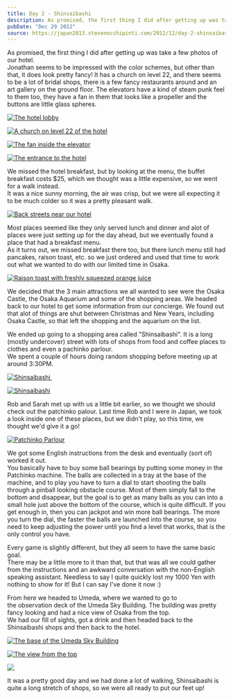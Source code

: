 ```yaml
---
title: Day 2 - Shinsaibashi
description: As promised, the first thing I did after getting up was take a few photos of our hotel.  Jonathan seems to be impressed with the color schem...
pubDate: "Dec 29 2012"
source: https://japan2013.stevenocchipinti.com/2012/12/day-2-shinsaibashi.html
---
```


As promised, the first thing I did after getting up was take a few photos of our hotel.  
Jonathan seems to be impressed with the color schemes, but other than that, it does look pretty fancy! It has a church on level 22, and there seems to be a lot of bridal shops, there is a few fancy restaurants around and an art gallery on the ground floor. The elevators have a kind of steam punk feel to them too, they have a fan in them that looks like a propeller and the buttons are little glass spheres.

[![The hotel lobby](https://4.bp.blogspot.com/--Ik75St1_bg/UN77dPm37EI/AAAAAAAAAT8/OFxffcnur8U/s320/DSC_5668.JPG)](https://4.bp.blogspot.com/--Ik75St1_bg/UN77dPm37EI/AAAAAAAAAT8/OFxffcnur8U/s1600/DSC_5668.JPG)

[![A church on level 22 of the hotel](https://3.bp.blogspot.com/-WIEgaMpW6io/UN77gqaq1II/AAAAAAAAAUE/k1P8OB_EViY/s320/DSC_5669.JPG)](https://3.bp.blogspot.com/-WIEgaMpW6io/UN77gqaq1II/AAAAAAAAAUE/k1P8OB_EViY/s1600/DSC_5669.JPG)

[![The fan inside the elevator](https://4.bp.blogspot.com/-hmMMiPMrd-8/UN77jJM6fWI/AAAAAAAAAUM/i2r4PR-Q9c4/s320/DSC_5670.JPG)](https://4.bp.blogspot.com/-hmMMiPMrd-8/UN77jJM6fWI/AAAAAAAAAUM/i2r4PR-Q9c4/s1600/DSC_5670.JPG)

[![The entrance to the hotel](https://4.bp.blogspot.com/-XcQIXJH_nDg/UN77mNtydpI/AAAAAAAAAUY/RlztjpKosv4/s320/DSC_5671.JPG)](https://4.bp.blogspot.com/-XcQIXJH_nDg/UN77mNtydpI/AAAAAAAAAUY/RlztjpKosv4/s1600/DSC_5671.JPG)

We missed the hotel breakfast, but by looking at the menu, the buffet breakfast costs $25, which we thought was a little expensive, so we went for a walk instead.  
It was a nice sunny morning, the air was crisp, but we were all expecting it to be much colder so it was a pretty pleasant walk.

[![Back streets near our hotel](https://1.bp.blogspot.com/--udHFDyJAiI/UN77p9wfZ8I/AAAAAAAAAUk/D0vhvMWww8c/s320/DSC_5673.JPG)](https://1.bp.blogspot.com/--udHFDyJAiI/UN77p9wfZ8I/AAAAAAAAAUk/D0vhvMWww8c/s1600/DSC_5673.JPG)

Most places seemed like they only served lunch and dinner and alot of places were just setting up for the day ahead, but we eventually found a place that had a breakfast menu.  
As it turns out, we missed breakfast there too, but there lunch menu still had pancakes, raison toast, etc. so we just ordered and used that time to work out what we wanted to do with our limited time in Osaka.

[![Raison toast with freshly squeezed orange juice](https://4.bp.blogspot.com/-DCftqVhGqEw/UN77t5RSXwI/AAAAAAAAAUs/acxYRcQ0AmE/s320/DSC_5679.JPG)](https://4.bp.blogspot.com/-DCftqVhGqEw/UN77t5RSXwI/AAAAAAAAAUs/acxYRcQ0AmE/s1600/DSC_5679.JPG)

We decided that the 3 main attractions we all wanted to see were the Osaka Castle, the Osaka Aquarium and some of the shopping areas. We headed back to our hotel to get some information from our concierge. We found out that alot of things are shut between Christmas and New Years, including Osaka Castle, so that left the shopping and the aquarium on the list.

We ended up going to a shopping area called "Shinsaibashi". It is a long (mostly undercover) street with lots of shops from food and coffee places to clothes and even a pachinko parlour.  
We spent a couple of hours doing random shopping before meeting up at around 3:30PM.

[![Shinsaibashi ](https://4.bp.blogspot.com/-dq5FAO-isOk/UN778_3O-UI/AAAAAAAAAU4/kKyCSmJv8PU/s320/DSC_5689.JPG)](https://4.bp.blogspot.com/-dq5FAO-isOk/UN778_3O-UI/AAAAAAAAAU4/kKyCSmJv8PU/s1600/DSC_5689.JPG)

[![Shinsaibashi](https://4.bp.blogspot.com/-oESgoNUCxmI/UN78Fj5wEUI/AAAAAAAAAVA/k82tu4R266s/s320/DSC_5693.JPG)](https://4.bp.blogspot.com/-oESgoNUCxmI/UN78Fj5wEUI/AAAAAAAAAVA/k82tu4R266s/s1600/DSC_5693.JPG)

Rob and Sarah met up with us a little bit earlier, so we thought we should check out the patchinko palour. Last time Rob and I were in Japan, we took a look inside one of these places, but we didn't play, so this time, we thought we'd give it a go!

[![Patchinko Parlour](https://1.bp.blogspot.com/-4Oj0JpXyjwY/UN8EYEHQ0EI/AAAAAAAAAVo/TYvkCWcNzII/s320/DSC_5692.JPG)](https://1.bp.blogspot.com/-4Oj0JpXyjwY/UN8EYEHQ0EI/AAAAAAAAAVo/TYvkCWcNzII/s1600/DSC_5692.JPG)

We got some English instructions from the desk and eventually (sort of) worked it out.  
You basically have to buy some ball bearings by putting some money in the Patchinko machine. The balls are collected in a tray at the base of the machine, and to play you have to turn a dial to start shooting the balls through a pinball looking obstacle course. Most of them simply fall to the bottom and disappear, but the goal is to get as many balls as you can into a small hole just above the bottom of the course, which is quite difficult. If you get enough in, then you can jackpot and win more ball bearings. The more you turn the dial, the faster the balls are launched into the course, so you need to keep adjusting the power until you find a level that works, that is the only control you have.

Every game is slightly different, but they all seem to have the same basic goal.  
There may be a little more to it than that, but that was all we could gather from the instructions and an awkward conversation with the non-English speaking assistant. Needless to say I quite quickly lost my 1000 Yen with nothing to show for it! But I can say I've done it now :)

From here we headed to Umeda, where we wanted to go to the observation deck of the Umeda Sky Building. The building was pretty fancy looking and had a nice view of Osaka from the top.  
We had our fill of sights, got a drink and then headed back to the Shinsaibashi shops and then back to the hotel.

[![The base of the Umeda Sky Building](https://3.bp.blogspot.com/-Mvi4WS0-MuY/UN78IoqKS5I/AAAAAAAAAVI/j2jrjcp6duU/s320/DSC_5697.JPG)](https://3.bp.blogspot.com/-Mvi4WS0-MuY/UN78IoqKS5I/AAAAAAAAAVI/j2jrjcp6duU/s1600/DSC_5697.JPG)

[![The view from the top](https://3.bp.blogspot.com/-XyH9yIpLFxc/UN78rEhIKgI/AAAAAAAAAVQ/qqXG3JWhvuM/s320/DSC_5704.JPG)](https://3.bp.blogspot.com/-XyH9yIpLFxc/UN78rEhIKgI/AAAAAAAAAVQ/qqXG3JWhvuM/s1600/DSC_5704.JPG)

[![](https://2.bp.blogspot.com/-tKC1RB8Ddks/UN78wvPbyqI/AAAAAAAAAVY/464-Wi2e6dc/s320/DSC_5707.JPG)](https://2.bp.blogspot.com/-tKC1RB8Ddks/UN78wvPbyqI/AAAAAAAAAVY/464-Wi2e6dc/s1600/DSC_5707.JPG)

It was a pretty good day and we had done a lot of walking, Shinsaibashi is quite a long stretch of shops, so we were all ready to put our feet up!
